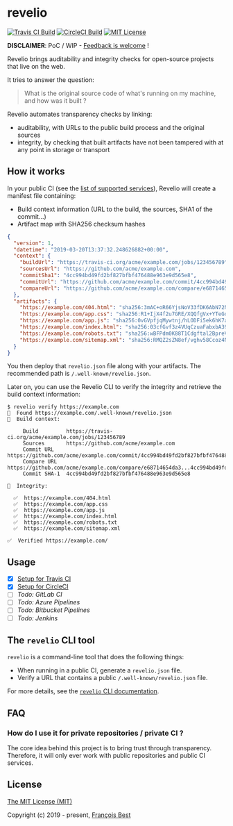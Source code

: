 # revelio

[![Travis CI Build](https://img.shields.io/travis/com/47ng/revelio.svg?label=Travis%20CI)](https://travis-ci.com/47ng/revelio)
[![CircleCI Build](https://img.shields.io/circleci/project/github/47ng/revelio/master.svg?label=CircleCI)](https://circleci.com/gh/47ng/revelio)
[![MIT License](https://img.shields.io/github/license/47ng/revelio.svg?color=blue)](./LICENSE)

**DISCLAIMER**: PoC / WIP - [Feedback is welcome](https://github.com/47ng/revelio/issues) !

Revelio brings auditability and integrity checks for open-source projects
that live on the web.

It tries to answer the question:

> What is the original source code of what's running on my machine, and how was it built ?

Revelio automates transparency checks by linking:

- auditability, with URLs to the public build process and the original sources
- integrity, by checking that built artifacts have not been tampered with at any point in storage or transport

## How it works

In your public CI (see the [list of supported services](#usage)), Revelio will
create a manifest file containing:

- Build context information (URL to the build, the sources, SHA1 of the commit...)
- Artifact map with SHA256 checksum hashes

```json
{
  "version": 1,
  "datetime": "2019-03-20T13:37:32.248626882+00:00",
  "context": {
    "buildUrl": "https://travis-ci.org/acme/example.com/jobs/123456789",
    "sourcesUrl": "https://github.com/acme/example.com",
    "commitSha1": "4cc994bd49fd2bf827bfbf476488e963e9d565e8",
    "commitUrl": "https://github.com/acme/example.com/commit/4cc994bd49fd2bf827bfbf476488e963e9d565e8",
    "compareUrl": "https://github.com/acme/example.com/compare/e68714654da3...4cc994bd49fd"
  },
  "artifacts": {
    "https://example.com/404.html": "sha256:3mAC+oR66YjsNoV33fDK6AbN72N2okGtk9PjdIuRtsE=",
    "https://example.com/app.css": "sha256:R1+IjX4f2u7GRE/XQQfgVx+YTeGqReI4qUGqKDkHA9w=",
    "https://example.com/app.js": "sha256:0vGVpfjqMywtnj/hLODFi5ek6hK7aBQ+n2JZ9F/3Hx0=",
    "https://example.com/index.html": "sha256:03cfGvf3z4VUqCzuaFabxbA396AT63mSjwJwOlKsaHQ=",
    "https://example.com/robots.txt": "sha256:wBFPdm0K88T1Cdgftal2BpreVKzmqjb0FiGbZi9/cOg=",
    "https://example.com/sitemap.xml": "sha256:RMQZ2sZN8ef/vghv58Ccoz4N3s/Oq4Hb2mrw81WK/U0="
  }
}
```

You then deploy that `revelio.json` file along with your artifacts.
The recommended path is `/.well-known/revelio.json`.

Later on, you can use the Revelio CLI to verify the integrity and retrieve the
build context information:

```shell
$ revelio verify https://example.com
🔎  Found https://example.com/.well-known/revelio.json
🔨  Build context:

     Build         https://travis-ci.org/acme/example.com/jobs/123456789
     Sources       https://github.com/acme/example.com
     Commit URL    https://github.com/acme/example.com/commit/4cc994bd49fd2bf827bfbf476488e963e9d565e8
     Compare URL   https://github.com/acme/example.com/compare/e68714654da3...4cc994bd49fd
     Commit SHA-1  4cc994bd49fd2bf827bfbf476488e963e9d565e8

🔬  Integrity:

  ✅  https://example.com/404.html
  ✅  https://example.com/app.css
  ✅  https://example.com/app.js
  ✅  https://example.com/index.html
  ✅  https://example.com/robots.txt
  ✅  https://example.com/sitemap.xml

✅  Verified https://example.com/
```

## Usage

- [x] [Setup for Travis CI](./docs/usage/travis-ci.md)
- [x] [Setup for CircleCI](./docs/usage/circle-ci.md)
- [ ] _Todo: GitLab CI_
- [ ] _Todo: Azure Pipelines_
- [ ] _Todo: Bitbucket Pipelines_
- [ ] _Todo: Jenkins_

## The `revelio` CLI tool

`revelio` is a command-line tool that does the following things:

- When running in a public CI, generate a `revelio.json` file.
- Verify a URL that contains a public `/.well-known/revelio.json` file.

For more details, see the [`revelio` CLI documentation](./src/bin/cli/readme.md).

## FAQ

### How do I use it for private repositories / private CI ?

The core idea behind this project is to bring trust through transparency.
Therefore, it will only ever work with public repositories and public CI services.

## License

[The MIT License (MIT)](./LICENSE)

Copyright (c) 2019 - present, [François Best](https://francoisbest.com)
